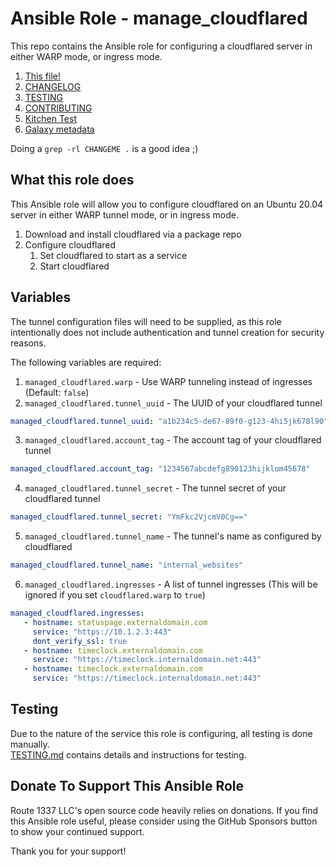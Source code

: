 Ansible Role - manage_cloudflared
==========================
This repo contains the Ansible role for configuring a cloudflared server in either WARP mode, or ingress mode.

1. [This file!](README.md)
2. [CHANGELOG](CHANGELOG.md)
3. [TESTING](TESTING.md)
4. [CONTRIBUTING](CONTRIBUTING.md)
5. [Kitchen Test](.kitchen.yml)
6. [Galaxy metadata](meta/main.yml)

Doing a `grep -rl CHANGEME .` is a good idea ;)

What this role does
-------------------
This Ansible role will allow you to configure cloudflared on an Ubuntu 20.04 server in either WARP tunnel mode, or in ingress mode.

1. Download and install cloudflared via a package repo
2. Configure cloudflared
    1. Set cloudflared to start as a service
    2. Start cloudflared

Variables
---------
The tunnel configuration files will need to be supplied, as this role intentionally does not include authentication and tunnel creation
for security reasons.

The following variables are required:

1. `managed_cloudflared.warp` - Use WARP tunneling instead of ingresses (Default: `false`)
2. `managed_cloudflared.tunnel_uuid` - The UUID of your cloudflared tunnel
```yaml
managed_cloudflared.tunnel_uuid: "a1b234c5-de67-89f0-g123-4hi5jk678l90"
```
3. `managed_cloudflared.account_tag` - The account tag of your cloudflared tunnel
```yaml
managed_cloudflared.account_tag: "1234567abcdefg890123hijklom45678"
```
4. `managed_cloudflared.tunnel_secret` - The tunnel secret of your cloudflared tunnel
```yaml
managed_cloudflared.tunnel_secret: "YmFkc2VjcmV0Cg=="
```
5. `managed_cloudflared.tunnel_name` - The tunnel's name as configured by cloudflared
```yaml
managed_cloudflared.tunnel_name: "internal_websites"
```
6. `managed_cloudflared.ingresses` - A list of tunnel ingresses (This will be ignored if you set `cloudflared.warp` to `true`)
```yaml
managed_cloudflared.ingresses:
   - hostname: statuspage.externaldomain.com
     service: "https://10.1.2.3:443"
     dont_verify_ssl: true
   - hostname: timeclock.externaldomain.com
     service: "https://timeclock.internaldomain.net:443"
   - hostname: timeclock.externaldomain.com
     service: "https://timeclock.internaldomain.net:443"
```

Testing
-------
Due to the nature of the service this role is configuring, all testing is done manually.  
[TESTING.md](TESTING.md) contains details and instructions for testing. 

Donate To Support This Ansible Role
-----------------------------------
Route 1337 LLC's open source code heavily relies on donations. If you find this Ansible role useful, please consider using the GitHub Sponsors button to show your continued support.

Thank you for your support!
